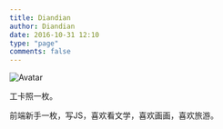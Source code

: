 ```yaml
---
title: Diandian
author: Diandian
date: 2016-10-31 12:10
type: "page"
comments: false
---
```


![Avatar](/images/Diandian/avatar.jpg)

工卡照一枚。

前端新手一枚，写JS，喜欢看文学，喜欢画画，喜欢旅游。
